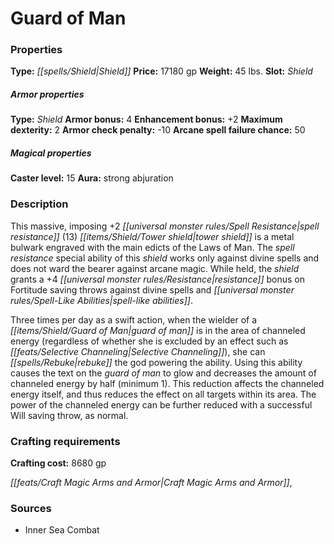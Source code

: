 ﻿---
Title: "Guard of Man"
Type: "Shield"
Price: "17180 gp"
Weight: "45 lbs."
Slot: "Shield"
Armor properties Type: "Shield"
Armor bonus: "4"
Enhancement bonus: "+2"
Maximum dexterity: "2"
Armor check penalty: "-10"
Arcane spell failure chance: "50"
Caster level: "15"
Aura: "strong abjuration"
Description: |
  "This massive, imposing _+2 spell resistance (13) tower shield_ is a metal bulwark engraved with the main edicts of the Laws of Man. The _spell resistance_ special ability of this shield works only against divine spells and does not ward the bearer against arcane magic. While held, the shield grants a +4 resistance bonus on Fortitude saving throws against divine spells and spell-like abilities.
  Three times per day as a swift action, when the wielder of a _guard of man_ is in the area of channeled energy (regardless of whether she is excluded by an effect such as Selective Channeling), she can rebuke the god powering the ability. Using this ability causes the text on the _guard of man_ to glow and decreases the amount of channeled energy by half (minimum 1). This reduction affects the channeled energy itself, and thus reduces the effect on all targets within its area. The power of the channeled energy can be further reduced with a successful Will saving throw, as normal."
Crafting cost: "8680 gp"
Sources: "['Inner Sea Combat']"
---

# Guard of Man

### Properties

**Type:** _[[spells/Shield|Shield]]_ **Price:** 17180 gp **Weight:** 45 lbs. **Slot:** _Shield_

##### Armor properties

**Type:** _Shield_ **Armor bonus:** 4 **Enhancement bonus:** +2 **Maximum dexterity:** 2 **Armor check penalty:** -10 **Arcane spell failure chance:** 50

##### Magical properties

**Caster level:** 15 **Aura:** strong abjuration

### Description

This massive, imposing +2 _[[universal monster rules/Spell Resistance|spell resistance]]_ (13) _[[items/Shield/Tower shield|tower shield]]_ is a metal bulwark engraved with the main edicts of the Laws of Man. The _spell resistance_ special ability of this _shield_ works only against divine spells and does not ward the bearer against arcane magic. While held, the _shield_ grants a +4 _[[universal monster rules/Resistance|resistance]]_ bonus on Fortitude saving throws against divine spells and _[[universal monster rules/Spell-Like Abilities|spell-like abilities]]_.

Three times per day as a swift action, when the wielder of a _[[items/Shield/Guard of Man|guard of man]]_ is in the area of channeled energy (regardless of whether she is excluded by an effect such as _[[feats/Selective Channeling|Selective Channeling]]_), she can _[[spells/Rebuke|rebuke]]_ the god powering the ability. Using this ability causes the text on the _guard of man_ to glow and decreases the amount of channeled energy by half (minimum 1). This reduction affects the channeled energy itself, and thus reduces the effect on all targets within its area. The power of the channeled energy can be further reduced with a successful Will saving throw, as normal.

### Crafting requirements

**Crafting cost:** 8680 gp

_[[feats/Craft Magic Arms and Armor|Craft Magic Arms and Armor]]_,

### Sources

* Inner Sea Combat